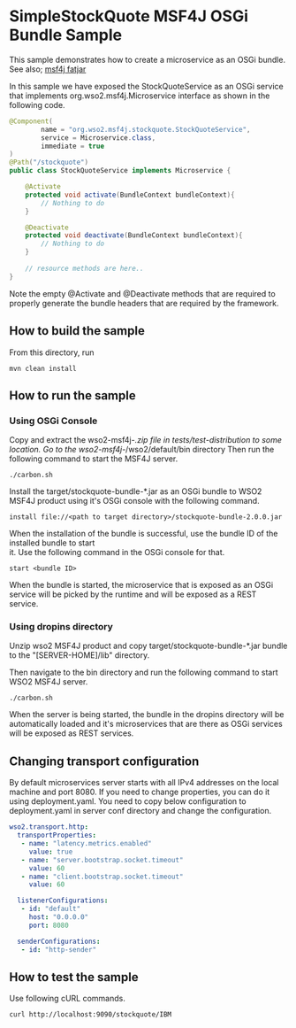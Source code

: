 # SimpleStockQuote MSF4J OSGi Bundle Sample

This sample demonstrates how to create a microservice as an OSGi bundle.
See also; [msf4j fatjar](../fatjar)

In this sample we have exposed the StockQuoteService as an OSGi service that implements 
org.wso2.msf4j.Microservice interface as shown in the following code.

```java
@Component(
        name = "org.wso2.msf4j.stockquote.StockQuoteService",
        service = Microservice.class,
        immediate = true
)
@Path("/stockquote")
public class StockQuoteService implements Microservice {

    @Activate
    protected void activate(BundleContext bundleContext){
        // Nothing to do
    }

    @Deactivate
    protected void deactivate(BundleContext bundleContext){
        // Nothing to do
    }
    
    // resource methods are here..
}
```
Note the empty @Activate and @Deactivate methods that are required to properly generate the bundle headers that are 
required by the framework.


## How to build the sample

From this directory, run

```
mvn clean install
```

## How to run the sample

### Using OSGi Console

Copy and extract the wso2-msf4j-*.zip file in tests/test-distribution to some location.
Go to the wso2-msf4j-*/wso2/default/bin directory
Then run the following command to start the MSF4J server.
```
./carbon.sh
```

Install the target/stockquote-bundle-*.jar as an OSGi bundle to WSO2 MSF4J product using it's 
OSGi console with the following command.

```
install file://<path to target directory>/stockquote-bundle-2.0.0.jar
```

When the installation of the bundle is successful, use the bundle ID of the installed bundle to start  
it. Use the following command in the OSGi console for that.

```
start <bundle ID>
```

When the bundle is started, the microservice that is exposed as an OSGi service will be picked by the runtime and 
will be exposed as a REST service.

### Using dropins directory
Unzip wso2 MSF4J product and copy target/stockquote-bundle-*.jar bundle to the 
"[SERVER-HOME]/lib" directory.

Then navigate to the bin directory and run the following command to start WSO2 MSF4J server.
```
./carbon.sh
```
When the server is being started, the bundle in the dropins directory will be automatically 
loaded and it's microservices that are there as OSGi services will be exposed as REST services.

## Changing transport configuration
By default microservices server starts with all IPv4 addresses on the local machine and port 8080. If you need to 
change properties, you can do it using deployment.yaml. You need to copy below configuration to deployment.yaml in 
server conf directory and change the configuration.

````yaml
wso2.transport.http:
  transportProperties:
   - name: "latency.metrics.enabled"
     value: true
   - name: "server.bootstrap.socket.timeout"
     value: 60
   - name: "client.bootstrap.socket.timeout"
     value: 60

  listenerConfigurations:
   - id: "default"
     host: "0.0.0.0"
     port: 8080

  senderConfigurations:
   - id: "http-sender"
````

## How to test the sample

Use following cURL commands.
```
curl http://localhost:9090/stockquote/IBM
```